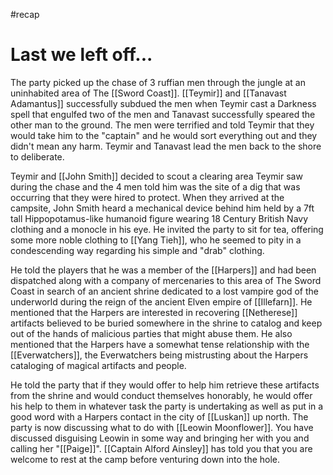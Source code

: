 #recap 

# Last we left off...
The party picked up the chase of 3 ruffian men through the jungle at an uninhabited area of The [[Sword Coast]]. [[Teymir]] and [[Tanavast Adamantus]] successfully subdued the men when Teymir cast a Darkness spell that engulfed two of the men and Tanavast successfully speared the other man to the ground. The men were terrified and told Teymir that they would take him to the "captain" and he would sort everything out and they didn't mean any harm. Teymir and Tanavast lead the men back to the shore to deliberate.

Teymir and [[John Smith]] decided to scout a clearing area Teymir saw during the chase and the 4 men told him was the site of a dig that was occurring that they were hired to protect. When they arrived at the campsite, John Smith heard a mechanical device behind him held by a 7ft tall Hippopotamus-like humanoid figure wearing 18 Century British Navy clothing and a monocle in his eye. He invited the party to sit for tea, offering some more noble clothing to [[Yang Tieh]], who he seemed to pity in a condescending way regarding his simple and "drab" clothing.

He told the players that he was a member of the [[Harpers]] and had been dispatched along with a company of mercenaries to this area of The Sword Coast in search of an ancient shrine dedicated to a lost vampire god of the underworld during the reign of the ancient Elven empire of [[Illefarn]]. He mentioned that the Harpers are interested in recovering [[Netherese]] artifacts believed to be buried somewhere in the shrine to catalog and keep out of the hands of malicious parties that might abuse them. He also mentioned that the Harpers have a somewhat tense relationship with the [[Everwatchers]], the Everwatchers being mistrusting about the Harpers cataloging of magical artifacts and people.

He told the party that if they would offer to help him retrieve these artifacts from the shrine and would conduct themselves honorably, he would offer his help to them in whatever task the party is undertaking as well as put in a good word with a Harpers contact in the city of [[Luskan]] up north. The party is now discussing what to do with [[Leowin Moonflower]]. You have discussed disguising Leowin in some way and bringing her with you and calling her "[[Paige]]". [[Captain Alford Ainsley]] has told you that you are welcome to rest at the camp before venturing down into the hole.